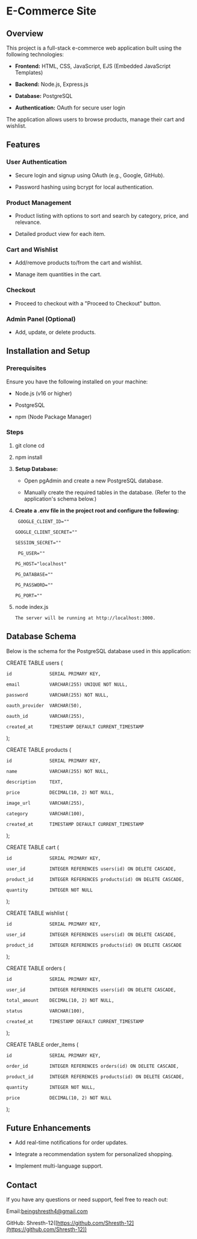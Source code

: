 E-Commerce Site
===============

Overview
--------

This project is a full-stack e-commerce web application built using the following technologies:

*   **Frontend:** HTML, CSS, JavaScript, EJS (Embedded JavaScript Templates)
    
*   **Backend:** Node.js, Express.js
    
*   **Database:** PostgreSQL
    
*   **Authentication:** OAuth for secure user login
    

The application allows users to browse products, manage their cart and wishlist.

Features
--------

### User Authentication

*   Secure login and signup using OAuth (e.g., Google, GitHub).
    
*   Password hashing using bcrypt for local authentication.
    

### Product Management

*   Product listing with options to sort and search by category, price, and relevance.
    
*   Detailed product view for each item.
    

### Cart and Wishlist

*   Add/remove products to/from the cart and wishlist.
    
*   Manage item quantities in the cart.
    

### Checkout

*   Proceed to checkout with a "Proceed to Checkout" button.
    

### Admin Panel (Optional)

*   Add, update, or delete products.
    
Installation and Setup
----------------------

### Prerequisites

Ensure you have the following installed on your machine:

*   Node.js (v16 or higher)
    
*   PostgreSQL
    
*   npm (Node Package Manager)
    

### Steps

1.  git clone cd
    
2.  npm install
    
3.  **Setup Database:**
    
    *   Open pgAdmin and create a new PostgreSQL database.
        
    *   Manually create the required tables in the database. (Refer to the application's schema below.)
        
4.  **Create a .env file in the project root and configure the following:**

         GOOGLE_CLIENT_ID=""

        GOOGLE_CLIENT_SECRET=""

        SESSION_SECRET=""

         PG_USER=""

        PG_HOST="localhost"

        PG_DATABASE=""

        PG_PASSWORD=""

        PG_PORT=""
    
5.  node index.js

        The server will be running at http://localhost:3000.
    

Database Schema
---------------

Below is the schema for the PostgreSQL database used in this application:

CREATE TABLE users (

    id              SERIAL PRIMARY KEY,

    email           VARCHAR(255) UNIQUE NOT NULL,

    password        VARCHAR(255) NOT NULL,

    oauth_provider  VARCHAR(50),

    oauth_id        VARCHAR(255),

    created_at      TIMESTAMP DEFAULT CURRENT_TIMESTAMP

);


CREATE TABLE products (

    id              SERIAL PRIMARY KEY,

    name            VARCHAR(255) NOT NULL,

    description     TEXT,

    price           DECIMAL(10, 2) NOT NULL,

    image_url       VARCHAR(255),

    category        VARCHAR(100),

    created_at      TIMESTAMP DEFAULT CURRENT_TIMESTAMP

);


CREATE TABLE cart (

    id              SERIAL PRIMARY KEY,

    user_id         INTEGER REFERENCES users(id) ON DELETE CASCADE,

    product_id      INTEGER REFERENCES products(id) ON DELETE CASCADE,

    quantity        INTEGER NOT NULL

);


CREATE TABLE wishlist (

    id              SERIAL PRIMARY KEY,

    user_id         INTEGER REFERENCES users(id) ON DELETE CASCADE,

    product_id      INTEGER REFERENCES products(id) ON DELETE CASCADE

);


CREATE TABLE orders (

    id              SERIAL PRIMARY KEY,

    user_id         INTEGER REFERENCES users(id) ON DELETE CASCADE,

    total_amount    DECIMAL(10, 2) NOT NULL,

    status          VARCHAR(100),

    created_at      TIMESTAMP DEFAULT CURRENT_TIMESTAMP

);


CREATE TABLE order_items (

    id              SERIAL PRIMARY KEY,

    order_id        INTEGER REFERENCES orders(id) ON DELETE CASCADE,

    product_id      INTEGER REFERENCES products(id) ON DELETE CASCADE,

    quantity        INTEGER NOT NULL,

    price           DECIMAL(10, 2) NOT NULL

);


Future Enhancements
-------------------

*   Add real-time notifications for order updates.
    
*   Integrate a recommendation system for personalized shopping.
    
*   Implement multi-language support.
    

Contact
-------

If you have any questions or need support, feel free to reach out:

Email:[beingshresth4@gmail.com](mailto:beingshresth4@gmail.com)

GitHub: Shresth-12([https://github.com/Shresth-12](https://github.com/Shresth-12))

